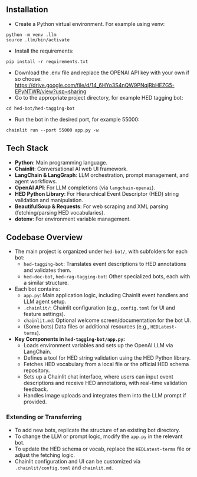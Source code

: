 ## Installation
- Create a Python virtual environment. For example using venv:
```
python -m venv .llm
source .llm/bin/activate
```
- Install the requirements:
```
pip install -r requirements.txt
```
- Download the .env file and replace the OPENAI API key with your own if so choose: https://drive.google.com/file/d/14_6HYo3S4nQW9PNqjRbHEZG5-EPyNTWR/view?usp=sharing
- Go to the appropriate project directory, for example HED tagging bot:
```
cd hed-bot/hed-tagging-bot
```
- Run the bot in the desired port, for example 55000:
```
chainlit run --port 55000 app.py -w
```

## Tech Stack
- **Python**: Main programming language.
- **Chainlit**: Conversational AI web UI framework.
- **LangChain & LangGraph**: LLM orchestration, prompt management, and agent workflows.
- **OpenAI API**: For LLM completions (via `langchain-openai`).
- **HED Python Library**: For Hierarchical Event Descriptor (HED) string validation and manipulation.
- **BeautifulSoup & Requests**: For web scraping and XML parsing (fetching/parsing HED vocabularies).
- **dotenv**: For environment variable management.

## Codebase Overview
- The main project is organized under `hed-bot/`, with subfolders for each bot:
  - `hed-tagging-bot`: Translates event descriptions to HED annotations and validates them.
  - `hed-doc-bot`, `hed-rag-tagging-bot`: Other specialized bots, each with a similar structure.
- Each bot contains:
  - `app.py`: Main application logic, including Chainlit event handlers and LLM agent setup.
  - `.chainlit/`: Chainlit configuration (e.g., `config.toml` for UI and feature settings).
  - `chainlit.md`: Optional welcome screen/documentation for the bot UI.
  - (Some bots) Data files or additional resources (e.g., `HEDLatest-terms`).
- **Key Components in `hed-tagging-bot/app.py`:**
  - Loads environment variables and sets up the OpenAI LLM via LangChain.
  - Defines a tool for HED string validation using the HED Python library.
  - Fetches HED vocabulary from a local file or the official HED schema repository.
  - Sets up a Chainlit chat interface, where users can input event descriptions and receive HED annotations, with real-time validation feedback.
  - Handles image uploads and integrates them into the LLM prompt if provided.

### Extending or Transferring
- To add new bots, replicate the structure of an existing bot directory.
- To change the LLM or prompt logic, modify the `app.py` in the relevant bot.
- To update the HED schema or vocab, replace the `HEDLatest-terms` file or adjust the fetching logic.
- Chainlit configuration and UI can be customized via `.chainlit/config.toml` and `chainlit.md`.
